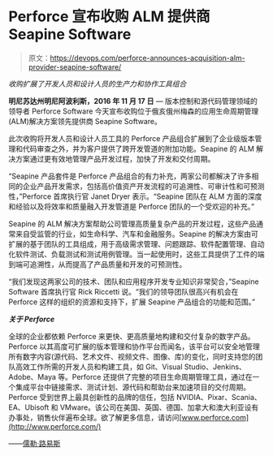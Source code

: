 # Perforce 宣布收购 ALM 提供商 Seapine Software

> 原文：<https://devops.com/perforce-announces-acquisition-alm-provider-seapine-software/>

*收购扩展了开发人员和设计人员的生产力和协作工具组合*

**明尼苏达州明尼阿波利斯，2016 年 11 月 17 日** *—* 版本控制和源代码管理领域的领导者 Perforce Software 今天宣布收购位于俄亥俄州梅森的应用生命周期管理(ALM)解决方案领先提供商 Seapine Software。

此次收购将开发人员和设计人员工具的 Perforce 产品组合扩展到了企业级版本管理和代码审查之外，并为客户提供了跨开发管道的附加功能。Seapine 的 ALM 解决方案通过更有效地管理产品开发过程，加快了开发和交付周期。

“Seapine 产品套件是 Perforce 产品组合的有力补充，两家公司都解决了许多相同的企业产品开发需求，包括高价值资产开发流程的可追溯性、可审计性和可预测性，”Perforce 首席执行官 Janet Dryer 表示。“Seapine 团队在 ALM 方面的深度和经验以及将效率和质量融入开发管道是 Perforce 团队的一个受欢迎的补充。”

Seapine 的 ALM 解决方案帮助公司管理高质量复杂产品的开发过程，这些产品通常来自受监管的行业，如生命科学、汽车和金融服务。Seapine 的解决方案由可扩展的基于团队的工具组成，用于高级需求管理、问题跟踪、软件配置管理、自动化软件测试、负载测试和测试用例管理。当一起使用时，这些工具提供了工件的端到端可追溯性，从而提高了产品质量和开发的可预测性。

“我们发现这两家公司的技术、团队和应用程序开发专业知识非常契合，”Seapine Software 首席执行官 Rick Riccetti 说。“我们的领导团队很高兴有机会在 Perforce 这样的组织的资源和支持下，扩展 Seapine 产品组合的功能和范围。”

***关于 Perforce***

全球的企业都依赖 Perforce 来更快、更高质量地构建和交付复杂的数字产品。Perforce 以其高度可扩展的版本管理和协作平台而闻名，该平台可以安全地管理所有数字内容(源代码、艺术文件、视频文件、图像、库)的变化，同时支持您的团队高效工作所需的开发人员和构建工具，如 Git、Visual Studio、Jenkins、Adobe、Maya 等。Perforce 还提供了完整的项目生命周期管理工具，通过在一个集成平台中链接需求、测试计划、源代码和帮助台来加速项目的交付周期。Perforce 受到世界上最具创新性的品牌的信任，包括 NVIDIA、Pixar、Scania、EA、Ubisoft 和 VMware。该公司在美国、英国、德国、加拿大和澳大利亚设有办事处，销售伙伴遍布全球。欲了解更多信息，请访问[www.perforce.com](http://www.perforce.com/)

——[儒勒·路易斯](https://devops.com/author/jules/)
